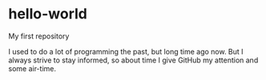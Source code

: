 # hello-world
My first repository

I used to do a lot of programming the past, but long time ago now.
But I always strive to stay informed, so about time I give GitHub my attention and some air-time. 
